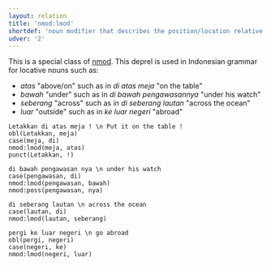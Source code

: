 ```yaml
---
layout: relation
title: 'nmod:lmod'
shortdef: 'noun modifier that describes the position/location relative to its parent noun'
udver: '2'
---
```


This is a special class of [nmod]().
This deprel is used in Indonesian grammar for locative nouns such as:
* _atas_ "above/on" such as in _di atas meja_ "on the table"
* _bawah_ "under" such as in _di bawah pengawasannya_ "under his watch"
* _seberang_ "across" such as in _di seberang lautan_ "across the ocean"
* _luar_ "outside" such as in _ke luar negeri_ "abroad"


~~~ sdparse
Letakkan di atas meja ! \n Put it on the table !
obl(Letakkan, meja)
case(meja, di)
nmod:lmod(meja, atas)
punct(Letakkan, !)
~~~

~~~ sdparse
di bawah pengawasan nya \n under his watch
case(pengawasan, di)
nmod:lmod(pengawasan, bawah)
nmod:poss(pengawasan, nya)
~~~

~~~ sdparse
di seberang lautan \n across the ocean
case(lautan, di)
nmod:lmod(lautan, seberang)
~~~

~~~ sdparse
pergi ke luar negeri \n go abroad
obl(pergi, negeri)
case(negeri, ke)
nmod:lmod(negeri, luar)
~~~

<!-- Interlanguage links updated Po 6. listopadu 2023, 21:43:05 CET -->
